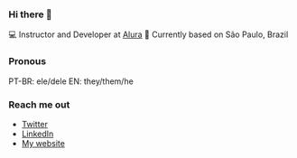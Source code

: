 ### Hi there 👋

💻 Instructor and Developer at [Alura](@alura-cursos)
🏡 Currently based on São Paulo, Brazil

### Pronous

PT-BR: ele/dele
EN: they/them/he

### Reach me out

- [Twitter](twitter.com/onhernandes)
- [LinkedIn](linkedin.com/in/onhernandes)
- [My website](onhernandes.dev)
